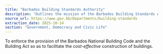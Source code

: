 ```yaml
---
title: "Barbados Building Standards Authority"
description: "Outlines the mission of the Barbados Building Standards Authority to enforce the National Building Code and facilitate cost-effective construction."
source_url: https://www.gov.bb/Departments/building-standards
extraction_date: 2025-10-14
section: "Government, Democracy and Civic Life"
---
```


To enforce the provision of the Barbados National Building Code and the Building Act so as to facilitate the *cost-effective* construction of buildings.
```
